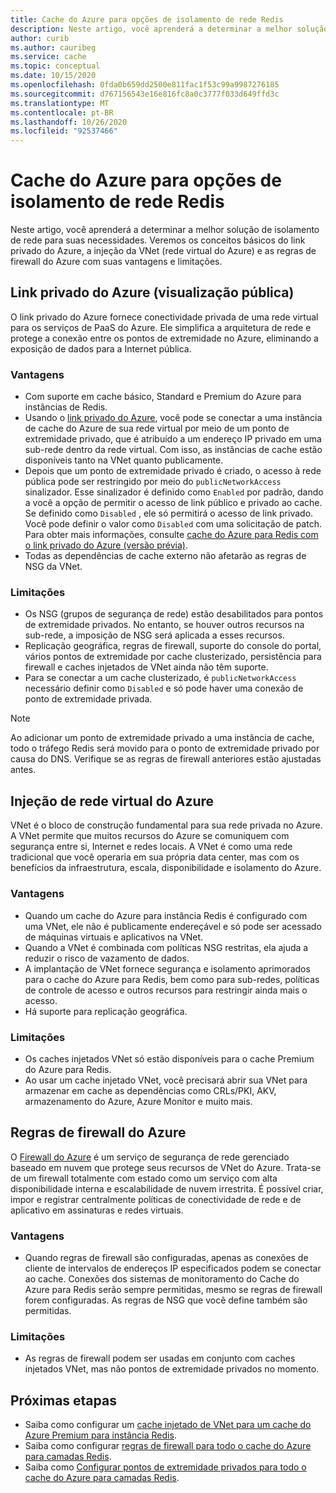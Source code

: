 ```yaml
---
title: Cache do Azure para opções de isolamento de rede Redis
description: Neste artigo, você aprenderá a determinar a melhor solução de isolamento de rede para suas necessidades. Veremos os conceitos básicos do link privado do Azure, a injeção da VNet (rede virtual do Azure) e as regras de firewall do Azure com suas vantagens e limitações.
author: curib
ms.author: cauribeg
ms.service: cache
ms.topic: conceptual
ms.date: 10/15/2020
ms.openlocfilehash: 0fda0b659dd2500e811fac1f53c99a9987276185
ms.sourcegitcommit: d767156543e16e816fc8a0c3777f033d649ffd3c
ms.translationtype: MT
ms.contentlocale: pt-BR
ms.lasthandoff: 10/26/2020
ms.locfileid: "92537466"
---
```

# <a name="azure-cache-for-redis-network-isolation-options"></a>Cache do Azure para opções de isolamento de rede Redis 
Neste artigo, você aprenderá a determinar a melhor solução de isolamento de rede para suas necessidades. Veremos os conceitos básicos do link privado do Azure, a injeção da VNet (rede virtual do Azure) e as regras de firewall do Azure com suas vantagens e limitações.  

## <a name="azure-private-link-public-preview"></a>Link privado do Azure (visualização pública) 
O link privado do Azure fornece conectividade privada de uma rede virtual para os serviços de PaaS do Azure. Ele simplifica a arquitetura de rede e protege a conexão entre os pontos de extremidade no Azure, eliminando a exposição de dados para a Internet pública. 

### <a name="advantages"></a>Vantagens
* Com suporte em cache básico, Standard e Premium do Azure para instâncias de Redis. 
* Usando o [link privado do Azure](../private-link/private-link-overview.md), você pode se conectar a uma instância de cache do Azure de sua rede virtual por meio de um ponto de extremidade privado, que é atribuído a um endereço IP privado em uma sub-rede dentro da rede virtual. Com isso, as instâncias de cache estão disponíveis tanto na VNet quanto publicamente.  
* Depois que um ponto de extremidade privado é criado, o acesso à rede pública pode ser restringido por meio do `publicNetworkAccess` sinalizador. Esse sinalizador é definido como `Enabled` por padrão, dando a você a opção de permitir o acesso de link público e privado ao cache. Se definido como `Disabled` , ele só permitirá o acesso de link privado. Você pode definir o valor como `Disabled` com uma solicitação de patch. Para obter mais informações, consulte [cache do Azure para Redis com o link privado do Azure (versão prévia)](cache-private-link.md). 
* Todas as dependências de cache externo não afetarão as regras de NSG da VNet.

### <a name="limitations"></a>Limitações 
* Os NSG (grupos de segurança de rede) estão desabilitados para pontos de extremidade privados. No entanto, se houver outros recursos na sub-rede, a imposição de NSG será aplicada a esses recursos.
* Replicação geográfica, regras de firewall, suporte do console do portal, vários pontos de extremidade por cache clusterizado, persistência para firewall e caches injetados de VNet ainda não têm suporte. 
* Para se conectar a um cache clusterizado, é `publicNetworkAccess` necessário definir como `Disabled` e só pode haver uma conexão de ponto de extremidade privada.

> [!NOTE]
> Ao adicionar um ponto de extremidade privado a uma instância de cache, todo o tráfego Redis será movido para o ponto de extremidade privado por causa do DNS.
> Verifique se as regras de firewall anteriores estão ajustadas antes.  
>
>

## <a name="azure-virtual-network-injection"></a>Injeção de rede virtual do Azure 
VNet é o bloco de construção fundamental para sua rede privada no Azure. A VNet permite que muitos recursos do Azure se comuniquem com segurança entre si, Internet e redes locais. A VNet é como uma rede tradicional que você operaria em sua própria data center, mas com os benefícios da infraestrutura, escala, disponibilidade e isolamento do Azure. 

### <a name="advantages"></a>Vantagens
* Quando um cache do Azure para instância Redis é configurado com uma VNet, ele não é publicamente endereçável e só pode ser acessado de máquinas virtuais e aplicativos na VNet.  
* Quando a VNet é combinada com políticas NSG restritas, ela ajuda a reduzir o risco de vazamento de dados. 
* A implantação de VNet fornece segurança e isolamento aprimorados para o cache do Azure para Redis, bem como para sub-redes, políticas de controle de acesso e outros recursos para restringir ainda mais o acesso. 
* Há suporte para replicação geográfica. 

### <a name="limitations"></a>Limitações
* Os caches injetados VNet só estão disponíveis para o cache Premium do Azure para Redis. 
* Ao usar um cache injetado VNet, você precisará abrir sua VNet para armazenar em cache as dependências como CRLs/PKI, AKV, armazenamento do Azure, Azure Monitor e muito mais.  


## <a name="azure-firewall-rules"></a>Regras de firewall do Azure
O [Firewall do Azure](../firewall/overview.md) é um serviço de segurança de rede gerenciado baseado em nuvem que protege seus recursos de VNet do Azure. Trata-se de um firewall totalmente com estado como um serviço com alta disponibilidade interna e escalabilidade de nuvem irrestrita. É possível criar, impor e registrar centralmente políticas de conectividade de rede e de aplicativo em assinaturas e redes virtuais.  

### <a name="advantages"></a>Vantagens
* Quando regras de firewall são configuradas, apenas as conexões de cliente de intervalos de endereços IP especificados podem se conectar ao cache. Conexões dos sistemas de monitoramento do Cache do Azure para Redis serão sempre permitidas, mesmo se regras de firewall forem configuradas. As regras de NSG que você define também são permitidas.  

### <a name="limitations"></a>Limitações
* As regras de firewall podem ser usadas em conjunto com caches injetados VNet, mas não pontos de extremidade privados no momento. 


## <a name="next-steps"></a>Próximas etapas
* Saiba como configurar um [cache injetado de VNet para um cache do Azure Premium para instância Redis](cache-how-to-premium-vnet.md).  
* Saiba como configurar [regras de firewall para todo o cache do Azure para camadas Redis](cache-configure.md#firewall). 
* Saiba como [Configurar pontos de extremidade privados para todo o cache do Azure para camadas Redis](cache-private-link.md).